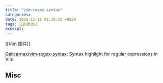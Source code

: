 ```yaml
---
title: "vim-regex-syntax"
categories: 
date: 2022-11-16 01:38:22 +0800
tags: 正则表达式
excerpt: 
---
```


[[Vim 插件]]

[Galicarnax/vim-regex-syntax](https://github.com/Galicarnax/vim-regex-syntax): Syntax highlight for regular expressions in Vim





## Misc



